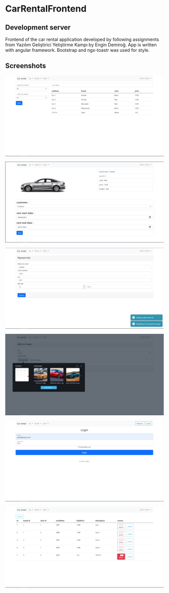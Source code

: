 # CarRentalFrontend

## Development server

Frontend of the car rental application developed by following assignments from Yazılım Geliştirici Yetiştirme Kampı by Engin Demiroğ. App is written with angular framework.
Bootstrap and ngx-toastr was used for style.


## Screenshots

![cars](/screenshots/cars.jpg)

![carDetail](/screenshots/carDetail.jpg)

![rentalPayment](/screenshots/rentalPayment.jpg)

![addCarImage](/screenshots/addCarImage.jpg)

![loginScreen](/screenshots/loginScreen.jpg)

![carListHoldToDelete](/screenshots/carListHoldToDelete.jpg)




